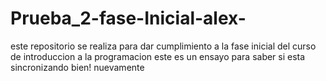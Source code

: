 # Prueba_2-fase-Inicial-alex-
este repositorio se realiza para dar cumplimiento a la fase inicial del curso de introduccion a la programacion
este es un ensayo para saber si esta sincronizando bien!
nuevamente
